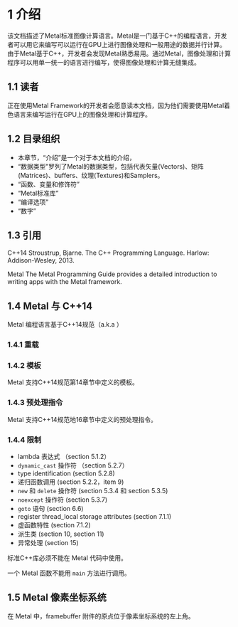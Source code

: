 # 1 介绍

该文档描述了Metal标准图像计算语言。Metal是一门基于C++的编程语言，开发者可以用它来编写可以运行在GPU上进行图像处理和一般用途的数据并行计算。由于Metal基于C++，开发者会发现Metal熟悉易用。通过Metal，图像处理和计算程序可以用单一统一的语言进行编写，使得图像处理和计算无缝集成。
 
## 1.1 读者

正在使用Metal Framework的开发者会愿意读本文档，因为他们需要使用Metal着色语言来编写运行在GPU上的图像处理和计算程序。

## 1.2 目录组织

* 本章节，“介绍”是一个对于本文档的介绍，
* “数据类型”罗列了Metal的数据类型，包括代表矢量(Vectors)、矩阵(Matrices)、buffers、纹理(Textures)和Samplers。
* “函数、变量和修饰符”
* “Metal标准库”
* “编译选项”
* “数字”

## 1.3 引用

C++14
Stroustrup, Bjarne. The C++ Programming Language. Harlow: Addison-Wesley, 2013.

Metal
The Metal Programming Guide provides a detailed introduction to writing apps with the Metal framework.

## 1.4 Metal 与 C++14
Metal 编程语言基于C++14规范（a.k.a ）

### 1.4.1 重载

### 1.4.2 模板

Metal 支持C++14规范第14章节中定义的模板。

### 1.4.3 预处理指令

Metal 支持C++14规范地16章节中定义的预处理指令。

### 1.4.4 限制

* lambda 表达式 （section 5.1.2）
* `dynamic_cast` 操作符 （section 5.2.7）
* type identification (section 5.2.8)
* 递归函数调用 (section 5.2.2，item 9)
* `new` 和 `delete` 操作符 (section 5.3.4 和 section 5.3.5)
* `noexcept` 操作符 (section 5.3.7)
* `goto` 语句 (section 6.6)
* register thread_local storage attributes (section 7.1.1)
* 虚函数特性 (section 7.1.2)
* 派生类 (section 10, section 11)
* 异常处理 (section 15)

标准C++库必须不能在 Metal 代码中使用。

一个 Metal 函数不能用 `main` 方法进行调用。

## 1.5 Metal 像素坐标系统

在 Metal 中，framebuffer 附件的原点位于像素坐标系统的左上角。